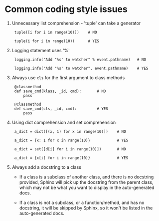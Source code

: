 # Common coding style issues

1. Unnecessary list comprehension - 'tuple' can take a generator

        tuple([i for i in range(10)])    # NO

        tuple(i for i in range(10))      # YES

2. Logging statement uses '%'

        logging.info("Add '%s' to watcher" % event.pathname)   # NO

        logging.info("Add '%s' to watcher", event.pathname)    # YES

3. Always use `cls` for the first argument to class methods

        @classmethod
        def save_cmd(klass, _id, cmd):       # NO
            pass

        @classmethod
        def save_cmd(cls, _id, cmd):         # YES
            pass

4. Using dict comprehension and set comprehension

        a_dict = dict([(x, 1) for x in range(10)])    # NO

        a_dict = {x: 1 for x in range(10)}            # YES

        a_dict = set([d[i] for i in range(10)])       # NO

        a_dict = {x[i] for i in range(10)}            # YES

5. Always add a docstring to a class

   * If a class is a subclass of another class, and there is no docstring provided, Sphinx will
     pick up the docstring from the parent class, which may not be what you want to display in
     the auto-generated docs.

   * If a class is not a subclass, or a function/method, and has no docstring, it will be skipped
     by Sphinx, so it won't be listed in the auto-generated docs.
